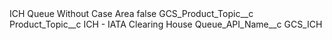 <?xml version="1.0" encoding="UTF-8"?>
<CustomMetadata xmlns="http://soap.sforce.com/2006/04/metadata" xmlns:xsi="http://www.w3.org/2001/XMLSchema-instance" xmlns:xsd="http://www.w3.org/2001/XMLSchema">
    <label>ICH Queue Without Case Area</label>
    <protected>false</protected>
    <values>
        <field>GCS_Product_Topic__c</field>
        <value xsi:nil="true"/>
    </values>
    <values>
        <field>Product_Topic__c</field>
        <value xsi:type="xsd:string">ICH - IATA Clearing House</value>
    </values>
    <values>
        <field>Queue_API_Name__c</field>
        <value xsi:type="xsd:string">GCS_ICH</value>
    </values>
</CustomMetadata>
